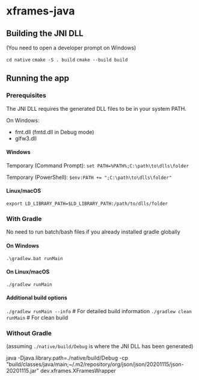 # xframes-java

## Building the JNI DLL

(You need to open a developer prompt on Windows)

`cd native`
`cmake -S . build`
`cmake --build build`

## Running the app

### Prerequisites

The JNI DLL requires the generated DLL files to be in your system PATH.

On Windows:
- fmt.dll (fmtd.dll in Debug mode)
- glfw3.dll

#### Windows
Temporary (Command Prompt):
`set PATH=%PATH%;C:\path\to\dlls\folder`

Temporary (PowerShell):
`$env:PATH += ";C:\path\to\dlls\folder"`

#### Linux/macOS
`export LD_LIBRARY_PATH=$LD_LIBRARY_PATH:/path/to/dlls/folder`

### With Gradle

No need to run batch/bash files if you already installed gradle globally

#### On Windows

`.\gradlew.bat runMain`

#### On Linux/macOS

`./gradlew runMain`

#### Additional build options

`./gradlew runMain --info`    # For detailed build information
`./gradlew clean runMain`     # For clean build

### Without Gradle

(assuming `./native/build/Debug` is where the JNI DLL has been generated)

java -Djava.library.path=./native/build/Debug -cp "build/classes/java/main;~/.m2/repository/org/json/json/20201115/json-20201115.jar" dev.xframes.XFramesWrapper


